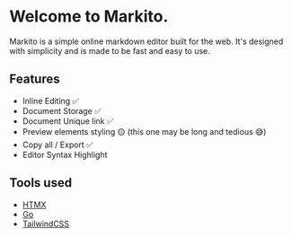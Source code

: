 # Welcome to Markito. 
Markito is a simple online markdown editor built for the web. It's designed with simplicity and is made to be fast and easy to use. 

## Features 
- Inline Editing ✅
- Document Storage  ✅
- Document Unique link ✅
- Preview elements styling 🟡 (this one may be long and tedious 😅)
- Copy all / Export ✅
- Editor Syntax Highlight 

## Tools used 
- [HTMX](https://htmx.org/)
- [Go](https://golang.org/)
- [TailwindCSS](https://tailwindcss.com/)
